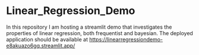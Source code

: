 # Linear_Regression_Demo
In this repository I am hosting a streamlit demo that investigates the properties of linear regression, both frequentist and bayesian.
The deployed application should be available at https://linearregressiondemo-e8akuazo6gq.streamlit.app/
